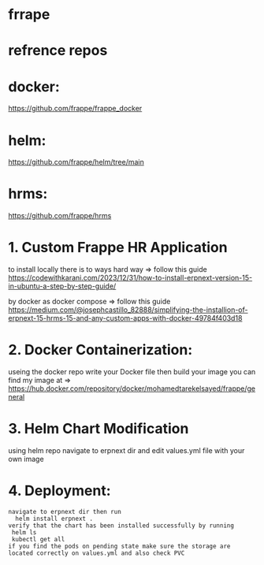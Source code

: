 # frrape
# refrence repos
# docker:
https://github.com/frappe/frappe_docker
# helm: 
https://github.com/frappe/helm/tree/main
# hrms: 
https://github.com/frappe/hrms

# 1. Custom Frappe HR Application
  to install locally there is to ways
  hard way => follow this guide https://codewithkarani.com/2023/12/31/how-to-install-erpnext-version-15-in-ubuntu-a-step-by-step-guide/
  
  by docker as docker compose => follow this guide https://medium.com/@josephcastillo_82888/simplifying-the-installion-of-erpnext-15-hrms-15-and-any-custom-apps-with-docker-49784f403d18

# 2. Docker Containerization:
   useing the docker repo write your Docker file then build your image
   you can find my image at => https://hub.docker.com/repository/docker/mohamedtarekelsayed/frappe/general

# 3. Helm Chart Modification
   using helm repo navigate to erpnext dir and edit values.yml file with your own image

# 4. Deployment:
    navigate to erpnext dir then run
      helm install erpnext .
    verify that the chart has been installed successfully by running
     helm ls
     kubectl get all
    if you find the pods on pending state make sure the storage are located correctly on values.yml and also check PVC
     

